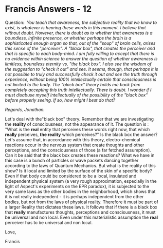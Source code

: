 # Francis Answers - 12

Question:  _You teach that awareness, the subjective reality that we know to exist, is whatever is hearing these words in this moment. I believe that without doubt. However, there is doubt as to whether that awareness is a boundless, infinite presence, or whether perhaps the brain is a sophisticated enough organ so that, out of the "soup" of brain cells, arises this sense of the "perceiver". A "black box", that creates the perceiver and that is specific to each body-mind. I am fully willing to accept that there is no evidence within science to answer the question of whether awareness is limitless, boundless eternity vs. "the black box". I also see the wisdom of the suggestion to "check it out" and see. It seems, though, that perhaps it is not possible to truly and successfully check it out and see the truth through experience, without being 100% intellectually certain that consciousness is not limited to the body. The "black box" theory holds me back from completely accepting this truth intellectually. There is doubt. I wonder if I must disabuse myself intellectually of the possibility of the "black box" before properly seeing. If so, how might I best do that?_ 

_Regards, Jonathan._

Let's deal with the"black box" theory. Remember that we are investigating the **reality** of consciousness, not the appearance of it. The question is : "What is the **real** entity that perceives these words right now, that which **really** perceives, **the reality** which perceives?" Is the black box the answer? Let's assume that, in accordance with this theory, electro-chemical reactions occur in the nervous system that create thoughts and other perceptions, and the consciousness of those (a far fetched assumption).   Can it be said that the black box creates these reactions? What we have in this case is a bunch of particles or wave packets dancing together according to the laws of Quantum Mechanics. But what is the reality of this show? Is it local and limited by the surface of the skin of a specific body? Even if that body could be considered to be a local, insulated and independent physical system (a very rough approximation, especially in the light of Aspect's experiments on the EPR paradox), it is subjected to the very same laws as the other bodies in the neighborhood, which shows that it is not really independent - it is perhaps independent from the other bodies, but not from the laws of physical reality. Therefore it must be part of a larger Reality that dictates these laws. It follows that if there is a black box that **really** manufactures thoughts, perceptions and consciousness, it must be universal and non local. Even under this materialistic assumption the **real** perceiver has to be universal and non local.

Love,

Francis

